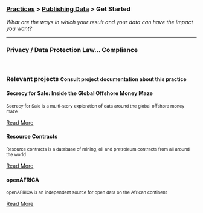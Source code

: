 ### [Practices](../../practices.html) > [Publishing Data](../../practices.html#publish) > Get Started 

_What are the ways in which your result and your data can have the impact you want?_

____

### Privacy / Data Protection Law... Compliance

</div></div><!-- dirty trick. close parent container and row--> 





































































































































<div class="container">
<div class="row">
<br>
<h3>Relevant projects <small>Consult project documentation about this practice</small></h3>
</div>
</div>

<div class="container-fluid">
<div class="row">
<div class="carousel">
























<div>
<div class="panel panel-primary">
<div class="panel-heading">
<h4 class="panel-title">Secrecy for Sale: Inside the Global Offshore Money Maze</h4>
</div>
<div class="panel-body">
<p><small>Secrecy for Sale is a multi-story exploration of data around the global offshore money maze </small></p>
<a href="../../projects/secrecy-for-sale-inside-the-global-offshore-money-maze.html#documented-practices">Read More</a>
</div>
</div>
</div>





<div>
<div class="panel panel-primary">
<div class="panel-heading">
<h4 class="panel-title">Resource Contracts</h4>
</div>
<div class="panel-body">
<p><small>Resource contracts is a database of mining, oil and pretroleum contracts from all around the world</small></p>
<a href="../../projects/resource-contracts.html#documented-practices">Read More</a>
</div>
</div>
</div>















































<div>
<div class="panel panel-primary">
<div class="panel-heading">
<h4 class="panel-title">openAFRICA</h4>
</div>
<div class="panel-body">
<p><small>openAFRICA is an independent source for open data on the African continent</small></p>
<a href="../../projects/openafrica.html#documented-practices">Read More</a>
</div>
</div>
</div>




















































</div>
<br>
</div>
</div>



















































































































































































































<div class="container-fluid">
<div class="row">
<br>
<div class="carousel">

















































































































































































































</div>
</div>
</div>
<div class="container"><!-- dirty trick. reopen parent container -->
<div class="row">
</div><!--- group row -->
</div><!--- group container -->
<div class="container"><div class="row"><!-- dirty trick. reopen parent container and row -->